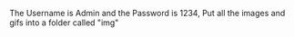 The Username is Admin and the Password is 1234, Put all the images and gifs into a folder called "img"
